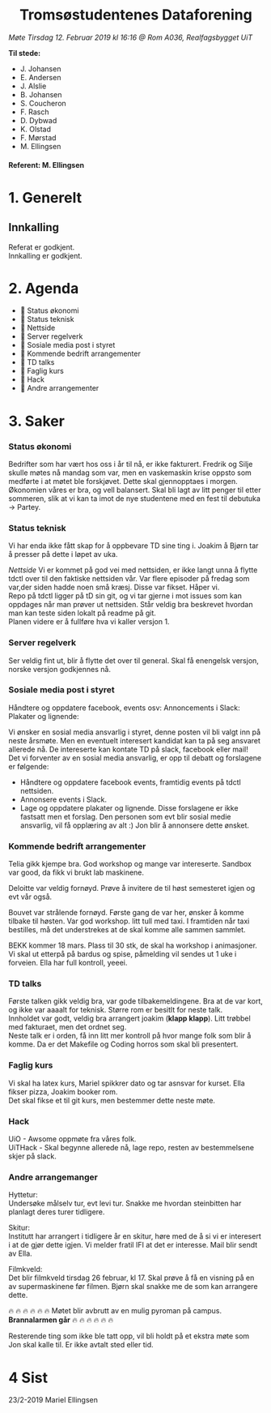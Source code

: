 <h1> <center> Tromsøstudentenes Dataforening </center> </h1>

*Møte Tirsdag 12. Februar 2019 kl 16:16 @ Rom A036, Realfagsbygget UiT*

**Til stede:**
* J. Johansen
* E. Andersen
* J. Alslie
* B. Johansen
* S. Coucheron
* F. Rasch
* D. Dybwad
* K. Olstad
* F. Mørstad
* M. Ellingsen


#### Referent:  M. Ellingsen

# 1. Generelt
## Innkalling
Referat er godkjent. <br/>
Innkalling er godkjent.  

# 2. Agenda
* :purple_heart: Status økonomi
* :purple_heart: Status teknisk
* :purple_heart: Nettside 
* :purple_heart: Server regelverk
* :purple_heart: Sosiale media post i styret
* :purple_heart: Kommende bedrift arrangementer
* :purple_heart: TD talks
* :purple_heart: Faglig kurs
* :purple_heart: Hack
* :purple_heart: Andre arrangementer


# 3. Saker
### Status økonomi
Bedrifter som har vært hos oss i år til nå, er ikke fakturert. Fredrik og Silje skulle møtes nå mandag som var, men en vaskemaskin krise oppsto som medførte i at møtet ble forskjøvet. Dette skal gjennopptaes i morgen.<br/>
Økonomien våres er bra, og vell balansert. Skal bli lagt av litt penger til etter sommeren, slik at vi kan ta imot de nye studentene med en fest til debutuka -> Partey. 

### Status teknisk
Vi har enda ikke fått skap for å oppbevare TD sine ting i. Joakim å Bjørn tar å presser på dette i løpet av uka. <br/>

*Nettside* 
Vi er kommet på god vei med nettsiden, er ikke langt unna å flytte tdctl over til den faktiske nettsiden vår. Var flere episoder på fredag som var,der siden hadde noen små kræsj. Disse var fikset. Håper vi. <br/>
Repo på tdctl ligger på tD sin git, og vi tar gjerne i mot issues som kan oppdages når man prøver ut nettsiden. Står veldig bra beskrevet hvordan man kan teste siden lokalt på readme på git. <br/>
Planen videre er å fullføre hva vi kaller versjon 1.


### Server regelverk
Ser veldig fint ut, blir å flytte det over til general. 
Skal få enengelsk versjon, norske versjon godkjennes nå.

### Sosiale media post i styret
Håndtere og oppdatere facebook, events osv:
Annoncements i Slack:
Plakater og lignende: 

Vi ønsker en sosial media ansvarlig i styret, denne posten vil bli valgt inn på neste årsmøte. Men en eventuelt interesert kandidat kan ta på seg ansvaret allerede nå. De intereserte kan kontate TD på slack, facebook eller mail! <br/>
Det vi forventer av en sosial media ansvarlig, er opp til debatt og forslagene er følgende:
* Håndtere og oppdatere facebook events, framtidig events på tdctl nettsiden.
* Annonsere events i Slack.
* Lage og oppdatere plakater og lignende.
Disse forslagene er ikke fastsatt men et forslag. Den personen som evt blir sosial medie ansvarlig, vil få opplæring av alt :)
Jon blir å annonsere dette ønsket. 

### Kommende bedrift arrangementer
Telia gikk kjempe bra. God workshop og mange var intereserte. Sandbox var good, da fikk vi brukt lab maskinene. <br/>

Deloitte var veldig fornøyd. Prøve å invitere de til høst semesteret igjen og evt vår også.<br/>

Bouvet var strålende fornøyd. Første gang de var her, ønsker
å komme tilbake til høsten. Var god workshop. litt tull med taxi. I framtiden når taxi bestilles, må det understrekes at de skal komme alle sammen sammlet. <br/>

BEKK kommer 18 mars. Plass til 30 stk, de skal ha workshop i animasjoner. Vi skal ut etterpå på bardus og spise, påmelding vil sendes ut 1 uke i forveien. Ella har full 
kontroll, yeeei. 


### TD talks
Første talken gikk veldig bra, var gode tilbakemeldingene. Bra at de var kort, og ikke var aaaalt for teknisk. Større rom er besitlt for neste talk. <br/>
Innholdet var godt, veldig bra arrangert joakim (**klapp klapp**).
Litt trøbbel med fakturaet, men det ordnet seg. <br/>
Neste talk er i orden, få inn litt mer kontroll på hvor mange folk som blir å komme.
Da er det Makefile og Coding horros som skal bli presentert. 

### Faglig kurs
Vi skal ha latex kurs, Mariel spikkrer dato og tar asnsvar for kurset. Ella fikser pizza, Joakim booker rom.<br/>
Det skal fikse et til git kurs, men bestemmer dette neste møte. 

### Hack
UiO - Awsome oppmøte fra våres folk. <br/>
UiTHack - Skal begynne allerede nå, lage repo, resten av bestemmelsene skjer på slack.

###  Andre arrangemanger
Hyttetur:<br/> 
Undersøke målselv tur, evt levi tur. Snakke me hvordan
steinbitten har planlagt deres turer tidligere. <br/>

Skitur: <br/>
Institutt har arrangert i tidligere år en skitur, høre
med de å si vi er interesert i at de gjør dette igjen. Vi
melder fratil IFI at det er interesse. Mail blir sendt av Ella. <br/>

Filmkveld:<br/>
Det blir filmkveld tirsdag 26 februar, kl 17. Skal prøve å få 
en visning på en av supermaskinene før filmen. Bjørn skal snakke me de som kan arrangere dette. 

:fire: :fire: :fire: :fire: :fire: :fire: 
Møtet blir avbrutt av en mulig pyroman på campus. **Brannalarmen går**
:fire: :fire: :fire: :fire: :fire: :fire: 

Resterende ting som ikke ble tatt opp, vil bli holdt på et ekstra møte som Jon skal kalle til. Er ikke avtalt sted eller tid. 

# 4 Sist
23/2-2019 Mariel Ellingsen
